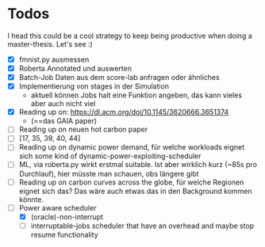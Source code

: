 # Todos

I head this could be a cool strategy to keep being productive when doing a master-thesis. Let's see :)

+ [x] fmnist.py ausmessen
+ [x] Roberta Annotated und auswerten
+ [x] Batch-Job Daten aus dem score-lab anfragen oder ähnliches
+ [x] Implementierung von stages in der Simulation
    + aktuell können Jobs halt eine Funktion angeben, das kann vieles aber auch nicht viel
+ [x] Reading up on: https://dl.acm.org/doi/10.1145/3620666.3651374 
    + (==das GAIA paper)
+ [ ] Reading up on neuen hot carbon paper
+ [ ] [17, 35, 39, 40, 44]
+ [ ] Reading up on dynamic power demand, für welche workloads eignet sich some kind of dynamic-power-exploiting-scheduler
+ [ ] ML, via roberta.py wirkt erstmal suitable. Ist aber wirklich kurz (~85s pro Durchlauf), hier müsste man schauen, obs längere gibt
+ [ ] Reading up on carbon curves across the globe, für welche Regionen eignet sich das? Das wäre auch etwas das in den Background kommen könnte.
+ [ ] Power aware scheduler
    + [x] (oracle)-non-interrupt 
    + [ ] interruptable-jobs scheduler that have an overhead and maybe stop resume functionality 